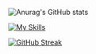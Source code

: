 ![Anurag's GitHub stats](https://github-readme-stats.vercel.app/api?username=LucaBernardis&count_private=true)

[![My Skills](https://skillicons.dev/icons?i=js,html,css,tailwind,swift,mysql,cpp,cs,vscode,rider,idea,figma)](https://skillicons.dev)

[![GitHub Streak](https://streak-stats.demolab.com/?user=LucaBernardis&theme=ligth&count_private=true)](https://git.io/streak-stats)





<!--
**LucaBernardis/LucaBernardis** is a ✨ _special_ ✨ repository because its `README.md` (this file) appears on your GitHub profile.

Here are some ideas to get you started:

- 🔭 I’m currently working on ...
- 🌱 I’m currently learning ...
- 👯 I’m looking to collaborate on ...
- 🤔 I’m looking for help with ...
- 💬 Ask me about ...
- 📫 How to reach me: ...
- 😄 Pronouns: ...
- ⚡ Fun fact: ...
-->
